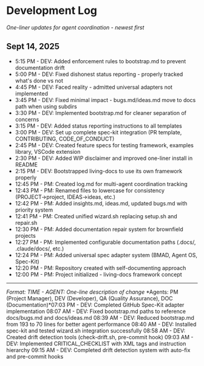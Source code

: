# Development Log

*One-liner updates for agent coordination - newest first*

## Sept 14, 2025

- 5:15 PM - DEV: Added enforcement rules to bootstrap.md to prevent documentation drift
- 5:00 PM - DEV: Fixed dishonest status reporting - properly tracked what's done vs not
- 4:45 PM - DEV: Faced reality - admitted universal adapters not implemented
- 3:45 PM - DEV: Fixed minimal impact - bugs.md/ideas.md move to docs path when using subdirs
- 3:30 PM - DEV: Implemented bootstrap.md for cleaner separation of concerns
- 3:15 PM - DEV: Added status reporting instructions to all templates
- 3:00 PM - DEV: Set up complete spec-kit integration (PR template, CONTRIBUTING, CODE_OF_CONDUCT)
- 2:45 PM - DEV: Created feature specs for testing framework, examples library, VSCode extension
- 2:30 PM - DEV: Added WIP disclaimer and improved one-liner install in README
- 2:15 PM - DEV: Bootstrapped living-docs to use its own framework properly
- 12:45 PM - PM: Created log.md for multi-agent coordination tracking
- 12:43 PM - PM: Renamed files to lowercase for consistency (PROJECT→project, IDEAS→ideas, etc.)
- 12:42 PM - PM: Added insights.md, ideas.md, updated bugs.md with priority system
- 12:41 PM - PM: Created unified wizard.sh replacing setup.sh and repair.sh
- 12:30 PM - PM: Added documentation repair system for brownfield projects
- 12:27 PM - PM: Implemented configurable documentation paths (.docs/, .claude/docs/, etc.)
- 12:24 PM - PM: Added universal spec adapter system (BMAD, Agent OS, Spec-Kit)
- 12:20 PM - PM: Repository created with self-documenting approach
- 12:00 PM - PM: Project initialized - living-docs framework concept

---
*Format: TIME - AGENT: One-line description of change*
*Agents: PM (Project Manager), DEV (Developer), QA (Quality Assurance), DOC (Documentation)*07:03 PM - DEV: Completed GitHub Spec-Kit adapter implementation
08:07 AM - DEV: Fixed bootstrap.md paths to reference docs/bugs.md and docs/ideas.md
08:39 AM - DEV: Reduced bootstrap.md from 193 to 70 lines for better agent performance
08:40 AM - DEV: Installed spec-kit and tested wizard.sh integration successfully
08:58 AM - DEV: Created drift detection tools (check-drift.sh, pre-commit hook)
09:03 AM - DEV: Implemented CRITICAL_CHECKLIST with XML tags and instruction hierarchy
09:15 AM - DEV: Completed drift detection system with auto-fix and pre-commit hooks
